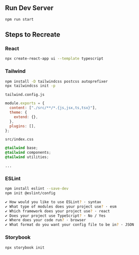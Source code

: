 ## Run Dev Server

```bash
npm run start
```

## Steps to Recreate

### React

```bash
npx create-react-app ui --template typescript
```

### Tailwind

```bash
npm install -D tailwindcss postcss autoprefixer
npx tailwindcss init -p
```

`tailwind.config.js`

```javascript
module.exports = {
  content: ["./src/**/*.{js,jsx,ts,tsx}"],
  theme: {
    extend: {},
  },
  plugins: [],
};
```

`src/index.css`

```css
@tailwind base;
@tailwind components;
@tailwind utilities;

...
```

### ESLint

```bash
npm install eslint --save-dev
npm init @eslint/config

✔ How would you like to use ESLint? · syntax
✔ What type of modules does your project use? · esm
✔ Which framework does your project use? · react
✔ Does your project use TypeScript? · No / Yes
✔ Where does your code run? · browser
✔ What format do you want your config file to be in? · JSON
```

### Storybook

```bash
npx storybook init
```

